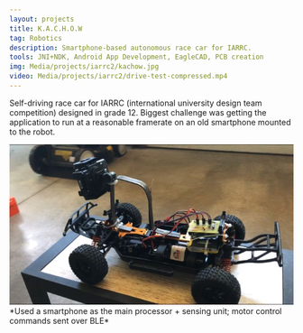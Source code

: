 ```yaml
---
layout: projects
title: K.A.C.H.O.W
tag: Robotics
description: Smartphone-based autonomous race car for IARRC.
tools: JNI+NDK, Android App Development, EagleCAD, PCB creation
img: Media/projects/iarrc2/kachow.jpg
video: Media/projects/iarrc2/drive-test-compressed.mp4
---
```

Self-driving race car for IARRC (international university design team competition) designed in grade 12. Biggest challenge was getting the application to run at a reasonable framerate on an old smartphone mounted to the robot.

<img src="/Media/projects/iarrc2/kachow.jpg">
*Used a smartphone as the main processor + sensing unit; motor control commands sent over BLE*



